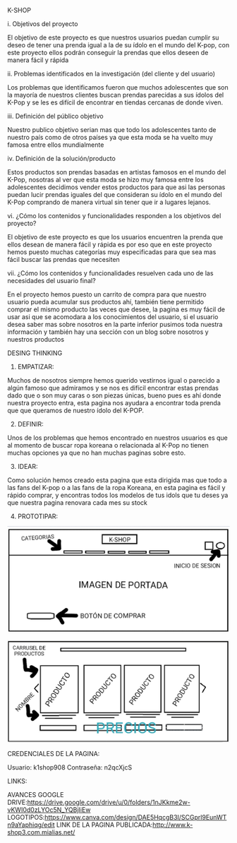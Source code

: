 
K-SHOP


i.	Objetivos del proyecto

El objetivo de este proyecto es que nuestros usuarios puedan cumplir su deseo de tener una prenda igual a la de su ídolo en el mundo del K-pop, con este proyecto ellos podrán conseguir la prendas que ellos deseen de manera fácil y rápida

ii.	Problemas identificados en la investigación (del cliente y del usuario)

Los problemas que identificamos fueron que muchos adolescentes que son la mayoría de nuestros clientes buscan prendas parecidas a sus ídolos del K-Pop y se les es difícil de encontrar en tiendas cercanas de donde viven.

iii.	Definición del público objetivo

Nuestro publico objetivo serian mas que todo los adolescentes tanto de nuestro país como de otros países ya que esta moda se ha vuelto muy famosa entre ellos mundialmente

iv.	Definición de la solución/producto

Estos productos son prendas basadas en artistas famosos en el mundo del K-Pop, nosotras al ver que esta moda se hizo muy famosa entre los adolescentes decidimos vender estos productos para que asi las personas puedan lucir prendas iguales del que consideran su ídolo en el mundo del K-Pop comprando de manera virtual sin tener que ir a lugares lejanos.

vi.	¿Cómo los contenidos y funcionalidades responden a los objetivos del proyecto?

El objetivo de este proyecto es que los usuarios encuentren la prenda que ellos desean de manera fácil y rápida es por eso que en este proyecto hemos puesto muchas categorías muy especificadas para que sea mas fácil buscar las prendas que necesiten

vii.	¿Cómo los contenidos y funcionalidades resuelven cada uno de las necesidades del usuario final?

En el proyecto hemos puesto un carrito de compra para que nuestro usuario pueda acumular sus productos ahí, también tiene permitido comprar el mismo producto las veces que desee, la pagina es muy fácil de usar asi que se acomodara a los conocimientos del usuario, si el usuario desea saber mas sobre nosotros en la parte inferior pusimos toda nuestra información y también hay una sección con un blog sobre nosotros y nuestros productos


DESING THINKING

1.	EMPATIZAR:

Muchos de nosotros siempre hemos querido vestirnos igual o parecido a algún famoso que admiramos y se nos es difícil encontrar estas prendas dado que o son muy caras o son piezas únicas, bueno pues es ahí donde nuestra proyecto entra, esta pagina nos ayudara a encontrar toda prenda que que queramos de nuestro ídolo del K-POP.

2.	DEFINIR:

Unos de los problemas que hemos encontrado en nuestros usuarios es que al momento de buscar ropa koreana o relacionada al K-Pop no tienen muchas opciones ya que no han muchas paginas sobre esto.

3.	  IDEAR:

Como solución hemos creado esta pagina que esta dirigida mas que todo a las fans del K-pop o a las fans de la ropa Koreana, en esta pagina es fácil y rápido comprar, y encontras todos los modelos de tus idols que tu deses ya que nuestra pagina renovara cada mes su stock

4.	PROTOTIPAR:

![Image text](https://github.com/MariajoseRumiche/UNIDAD-05/blob/main/WhatsApp%20Image%202022-03-01%20at%207.10.26%20AM%20(1).jpeg)

![Image text](https://github.com/MariajoseRumiche/UNIDAD-05/blob/main/WhatsApp%20Image%202022-03-01%20at%207.10.26%20AM.jpeg)

CREDENCIALES DE LA PAGINA:

Usuario: k1shop908
Contraseña: n2qcXjcS


LINKS:

AVANCES GOOGLE DRIVE:https://drive.google.com/drive/u/0/folders/1nJKkme2w-vKWI0d0zLYOc5N_YQBjIiEw
LOGOTIPOS:https://www.canva.com/design/DAE5HqcgB3I/SCGprl9EunWTn9aYaphiqg/edit
LINK DE LA PAGINA PUBLICADA:http://www.k-shop3.com.mialias.net/

